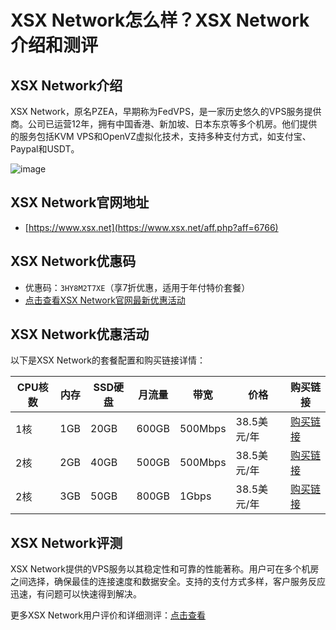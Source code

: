 # XSX Network怎么样？XSX Network介绍和测评

## XSX Network介绍
XSX Network，原名PZEA，早期称为FedVPS，是一家历史悠久的VPS服务提供商。公司已运营12年，拥有中国香港、新加坡、日本东京等多个机房。他们提供的服务包括KVM VPS和OpenVZ虚拟化技术，支持多种支付方式，如支付宝、Paypal和USDT。

![image](https://github.com/jaylingeorgina97245/XSX/assets/169530683/9551ac79-7dc7-4485-94fd-d5e6dee095eb)

## XSX Network官网地址
- [https://www.xsx.net](https://www.xsx.net/aff.php?aff=6766)

## XSX Network优惠码
- 优惠码：`3HY8M2T7XE`（享7折优惠，适用于年付特价套餐）
- [点击查看XSX Network官网最新优惠活动](https://www.xsx.net/aff.php?aff=6766)

## XSX Network优惠活动
以下是XSX Network的套餐配置和购买链接详情：

| CPU核数 | 内存 | SSD硬盘 | 月流量  | 带宽     | 价格       | 购买链接                           |
| ------- | ---- | ------- | ------- | -------- | ---------- | ---------------------------------- |
| 1核     | 1GB  | 20GB    | 600GB   | 500Mbps  | 38.5美元/年 | [购买链接](https://www.xsx.net/aff.php?aff=6766)   |
| 2核     | 2GB  | 40GB    | 500GB   | 500Mbps  | 38.5美元/年 | [购买链接](https://www.xsx.net/aff.php?aff=6766)   |
| 2核     | 3GB  | 50GB    | 800GB   | 1Gbps    | 38.5美元/年 | [购买链接](https://www.xsx.net/aff.php?aff=6766)   |

## XSX Network评测
XSX Network提供的VPS服务以其稳定性和可靠的性能著称。用户可在多个机房之间选择，确保最佳的连接速度和数据安全。支持的支付方式多样，客户服务反应迅速，有问题可以快速得到解决。

更多XSX Network用户评价和详细测评：[点击查看](https://www.xsx.net/aff.php?aff=6766)
